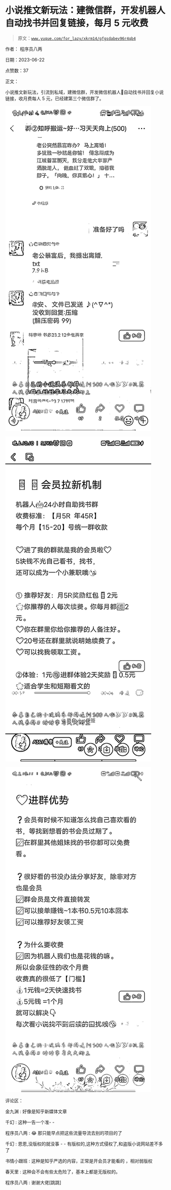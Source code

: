 # 小说推文新玩法：建微信群，开发机器人自动找书并回复链接，每月 5 元收费

> 原文：[`www.yuque.com/for_lazy/xkrm14/gfgsdabev96r4qb4`](https://www.yuque.com/for_lazy/xkrm14/gfgsdabev96r4qb4)

作者： 程序员八两

日期：2023-06-22

点赞数：37

正文：

小说推文新玩法，引流到私域，建微信群，开发微信机器人🤖自动找书并回复小说链接，收月费每人 5 元，已经建第三个微信群了。

![](img/bc5644fc7135990206b817a91603d09c.png)

![](img/735a11cc6745b84756a756b4935e18ce.png)

![](img/948bf1d4e0bac6daf3fa6f9c55fbc02d.png)

评论区：

金九渊 : 好像是知乎新媒体文章

千幻 : 这种一告一个准- -

程序员八两 : 😂 那只能早点把这些流量导流去别的项目的了

千幻 : 恩恩,没版权的就没事 - - 有版权的,这种方式侵权了,和盗版小说网站差不多了

书情小跟班 : 这种是知乎严选的内容，正常是开会员才能看的 ，相对弱版权

春天里 : 这种会不会有些太危险了，基本上都是无版权的。

程序员八两 : 谢谢大佬[跳跳]




